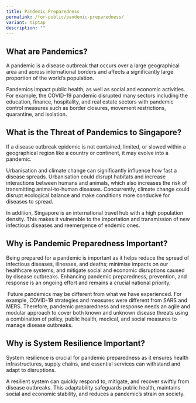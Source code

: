 ```yaml
---
title: Pandemic Preparedness
permalink: /for-public/pandemic-preparedness/
variant: tiptap
description: ""
---
```

<h2>What are Pandemics?</h2>
<p>A pandemic is a disease outbreak that occurs over a large geographical
area and across international borders and affects a significantly large
proportion of the world’s population.</p>
<p>Pandemics impact public health, as well as social and economic activities.
For example, the COVID-19 pandemic disrupted many sectors including the
education, finance, hospitality, and real estate sectors with pandemic
control measures such as border closures, movement restrictions, quarantine,
and isolation.</p>
<h2>What is the Threat of Pandemics to Singapore?</h2>
<p>If a disease outbreak epidemic is not contained, limited, or slowed within
a geographical region like a country or continent, it may evolve into a
pandemic.</p>
<p>Urbanisation and climate change can significantly influence how fast a
disease spreads. Urbanisation could disrupt habitats and increase interactions
between humans and animals, which also increases the risk of transmitting
animal-to-human diseases. Concurrently, climate change could disrupt ecological
balance and make conditions more conducive for diseases to spread.</p>
<p>In addition, Singapore is an international travel hub with a high population
density. This makes it vulnerable to the importation and transmission of
new infectious diseases and reemergence of endemic ones.</p>
<h2>Why is Pandemic Preparedness Important?</h2>
<p>Being prepared for a pandemic is important as it helps reduce the spread
of infectious diseases, illnesses, and deaths; minimise impacts on our
healthcare systems; and mitigate social and economic disruptions caused
by disease outbreaks. Enhancing pandemic preparedness, prevention, and
response is an ongoing effort and remains a crucial national priority.</p>
<p>&nbsp;Future pandemics may be different from what we have experienced.
For example, COVID-19 strategies and measures were different from SARS
and MERS. Therefore, pandemic preparedness and response needs an agile
and modular approach to cover both known and unknown disease threats using
a combination of policy, public health, medical, and social measures to
manage disease outbreaks.</p>
<h2>Why is System Resilience Important?</h2>
<p>System resilience is crucial for pandemic preparedness as it ensures health
infrastructures, supply chains, and essential services can withstand and
adapt to disruptions.&nbsp;</p>
<p>A resilient system can quickly respond to, mitigate, and recover swiftly
from disease outbreaks. This adaptability safeguards public health, maintains
social and economic stability, and reduces a pandemic’s strain on society.</p>